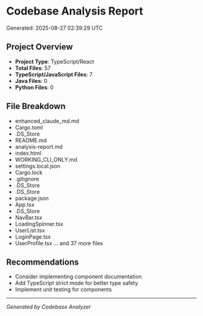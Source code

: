 # Codebase Analysis Report

Generated: 2025-08-27 02:39:29 UTC

## Project Overview

- **Project Type**: TypeScript/React
- **Total Files**: 57
- **TypeScript/JavaScript Files**: 7
- **Java Files**: 0
- **Python Files**: 0

## File Breakdown

  - enhanced_claude_md.md
  - Cargo.toml
  - .DS_Store
  - README.md
  - analysis-report.md
  - index.html
  - WORKING_CLI_ONLY.md
  - settings.local.json
  - Cargo.lock
  - .gitignore
  - .DS_Store
  - .DS_Store
  - package.json
  - App.tsx
  - .DS_Store
  - NavBar.tsx
  - LoadingSpinner.tsx
  - UserList.tsx
  - LoginPage.tsx
  - UserProfile.tsx
  ... and 37 more files

## Recommendations

- Consider implementing component documentation
- Add TypeScript strict mode for better type safety
- Implement unit testing for components

---
*Generated by Codebase Analyzer*
